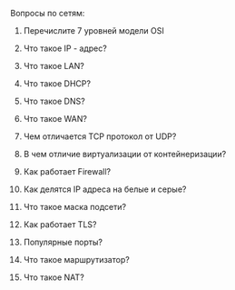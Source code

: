 Вопросы по сетям:



1) Перечислите 7 уровней модели OSI

2) Что такое IP - адрес?

3) Что такое LAN?

4) Что такое DHCP?

5) Что такое DNS?

6) Что такое WAN?

7) Чем отличается TCP протокол от UDP?

8) В чем отличие виртуализации от контейнеризации?

9) Как работает Firewall? 

10) Как делятся IP адреса на белые и серые? 

11) Что такое маска подсети? 

12) Как работает TLS?

13) Популярные порты? 

14) Что такое маршрутизатор? 

15) Что такое NAT? 



